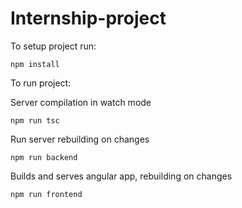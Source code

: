# Internship-project

To setup project run:

```
npm install
```

To run project:

Server compilation in watch mode

```
npm run tsc
```

Run server rebuilding on changes

```
npm run backend
```

Builds and serves angular app, rebuilding on changes

```
npm run frontend
```
